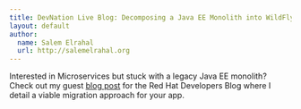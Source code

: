 ```yaml
---
title: DevNation Live Blog: Decomposing a Java EE Monolith into WildFly Swarm Microservices
layout: default
author:
  name: Salem Elrahal
  url: http://salemelrahal.org
---
```


Interested in Microservices but stuck with a legacy Java EE monolith? Check out my guest [blog post](http://developers.redhat.com/blog/2016/06/29/devnation-live-blog-decomposing-a-java-ee-monolith-into-wildfly-swarm-microservices/) for the Red Hat Developers Blog where I detail a viable migration approach for your app.
